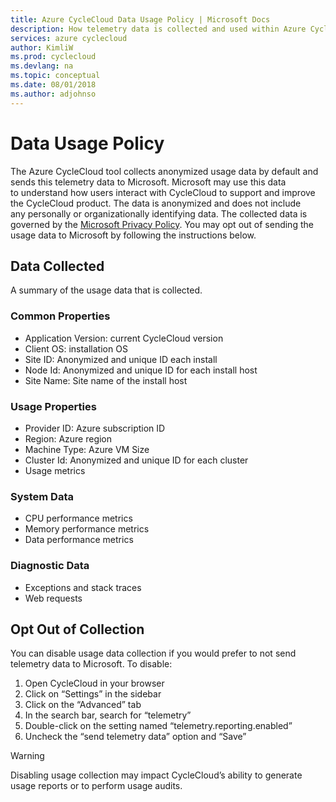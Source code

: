 ```yaml
---
title: Azure CycleCloud Data Usage Policy | Microsoft Docs
description: How telemetry data is collected and used within Azure CycleCloud.
services: azure cyclecloud
author: KimliW
ms.prod: cyclecloud
ms.devlang: na
ms.topic: conceptual
ms.date: 08/01/2018
ms.author: adjohnso
---
```


# Data Usage Policy

The Azure CycleCloud tool collects anonymized usage data by default and sends this telemetry data to Microsoft. Microsoft may use this data to understand how users interact with CycleCloud to support and improve the CycleCloud product. The data is anonymized and does not include any personally or organizationally identifying data. The collected data is governed by the [Microsoft Privacy Policy](http://aka.ms/privacy). You may opt out of sending the usage data to Microsoft by following the instructions below.

## Data Collected

A summary of the usage data that is collected.

### Common Properties

* Application Version: current CycleCloud version
* Client OS: installation OS
* Site ID: Anonymized and unique ID each install 
* Node Id: Anonymized and unique ID for each install host
* Site Name: Site name of the install host

### Usage Properties

* Provider ID: Azure subscription ID
* Region: Azure region
* Machine Type: Azure VM Size 
* Cluster Id: Anonymized and unique ID for each cluster
* Usage metrics

### System Data

* CPU performance metrics
* Memory performance metrics
* Data performance metrics

### Diagnostic Data

* Exceptions and stack traces
* Web requests

## Opt Out of Collection

You can disable usage data collection if you would prefer to not send telemetry data to Microsoft. To disable:

1. Open CycleCloud in your browser
2. Click on “Settings” in the sidebar
3. Click on the “Advanced” tab
4. In the search bar, search for “telemetry”
5. Double-click on the setting named “telemetry.reporting.enabled”
6. Uncheck the “send telemetry data” option and “Save”

> [!WARNING]
> Disabling usage collection may impact CycleCloud’s ability to generate usage reports or to perform usage audits.
